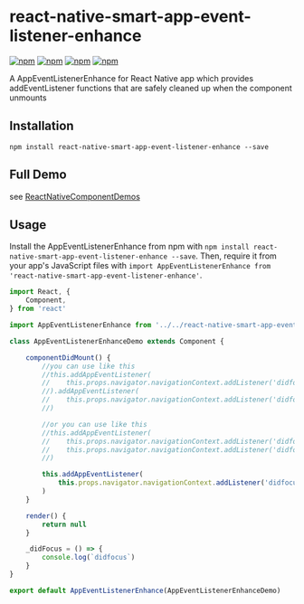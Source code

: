 # react-native-smart-app-event-listener-enhance

[![npm](https://img.shields.io/npm/v/react-native-smart-app-event-listener-enhance.svg)](https://www.npmjs.com/package/react-native-smart-app-event-listener-enhance)
[![npm](https://img.shields.io/npm/dm/react-native-smart-app-event-listener-enhance.svg)](https://www.npmjs.com/package/react-native-smart-app-event-listener-enhance)
[![npm](https://img.shields.io/npm/dt/react-native-smart-app-event-listener-enhance.svg)](https://www.npmjs.com/package/react-native-smart-app-event-listener-enhance)
[![npm](https://img.shields.io/npm/l/react-native-smart-app-event-listener-enhance.svg)](https://github.com/react-native-component/react-native-smart-app-event-listener-enhance/blob/master/LICENSE)

A AppEventListenerEnhance for React Native app which provides addEventListener functions that are safely cleaned up when the component unmounts

## Installation

```
npm install react-native-smart-app-event-listener-enhance --save
```

## Full Demo

see [ReactNativeComponentDemos][1]

## Usage

Install the AppEventListenerEnhance from npm with `npm install react-native-smart-app-event-listener-enhance --save`.
Then, require it from your app's JavaScript files with `import AppEventListenerEnhance from 'react-native-smart-app-event-listener-enhance'`.

```js
import React, {
    Component,
} from 'react'

import AppEventListenerEnhance from '../../react-native-smart-app-event-listener-enhance'

class AppEventListenerEnhanceDemo extends Component {

    componentDidMount() {
        //you can use like this
        //this.addAppEventListener(
        //    this.props.navigator.navigationContext.addListener('didfocus', this._didFocus)
        //).addAppEventListener(
        //    this.props.navigator.navigationContext.addListener('didfocus', this._didFocus)
        //)

        //or you can use like this
        //this.addAppEventListener(
        //    this.props.navigator.navigationContext.addListener('didfocus', this._didFocus),
        //    this.props.navigator.navigationContext.addListener('didfocus', this._didFocus)
        //)

        this.addAppEventListener(
            this.props.navigator.navigationContext.addListener('didfocus', this._didFocus)
        )
    }

    render() {
        return null
    }

    _didFocus = () => {
        console.log(`didfocus`)
    }
}

export default AppEventListenerEnhance(AppEventListenerEnhanceDemo)
```

[1]: https://github.com/cyqresig/ReactNativeComponentDemos
